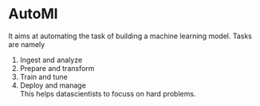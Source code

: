 # AutoMl

It aims at automating the task of building a machine learning model. Tasks are namely
1. Ingest and analyze
2. Prepare and transform
3. Train and tune
4. Deploy and manage  
This helps datascientists to focuss on hard problems.
